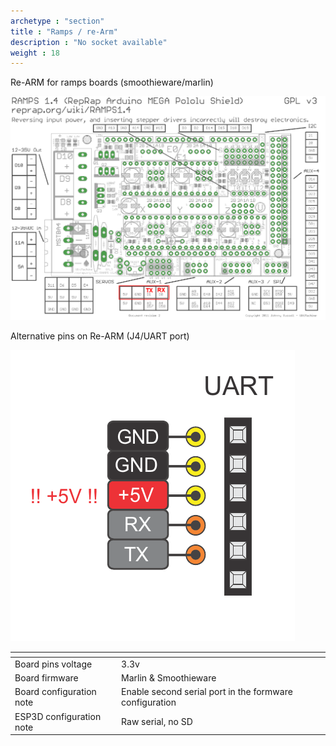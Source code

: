 ```yaml
---
archetype : "section"
title : "Ramps / re-Arm"
description : "No socket available"
weight : 18
---
```

Re-ARM for ramps boards (smoothieware/marlin)  

![step1](ramps.png?width=300px)

Alternative pins on Re-ARM (J4/UART port)

![step2](screenshot-20190803-022151.png?width=300px)

| <!-- -->  | <!-- --> |
|-|-|
| Board pins voltage | 3.3v |
| Board firmware | Marlin & Smoothieware | 
| Board configuration note | Enable second serial port in the formware configuration |
| ESP3D configuration note | Raw serial, no SD |